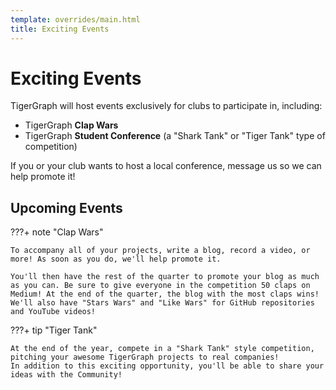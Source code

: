 ```yaml
---
template: overrides/main.html
title: Exciting Events
---
```


# Exciting Events

TigerGraph will host events exclusively for clubs to participate in, including:

* TigerGraph **Clap Wars**
* TigerGraph **Student Conference** (a "Shark Tank" or "Tiger Tank" type of competition)

If you or your club wants to host a local conference, message us so we can help promote it!

## **Upcoming Events**

???+ note "Clap Wars"

    To accompany all of your projects, write a blog, record a video, or more! As soon as you do, we'll help promote it.

    You'll then have the rest of the quarter to promote your blog as much as you can. Be sure to give everyone in the competition 50 claps on Medium! At the end of the quarter, the blog with the most claps wins! We'll also have "Stars Wars" and "Like Wars" for GitHub repositories and YouTube videos!

???+ tip "Tiger Tank"

    At the end of the year, compete in a "Shark Tank" style competition, pitching your awesome TigerGraph projects to real companies!
    In addition to this exciting opportunity, you'll be able to share your ideas with the Community! 
